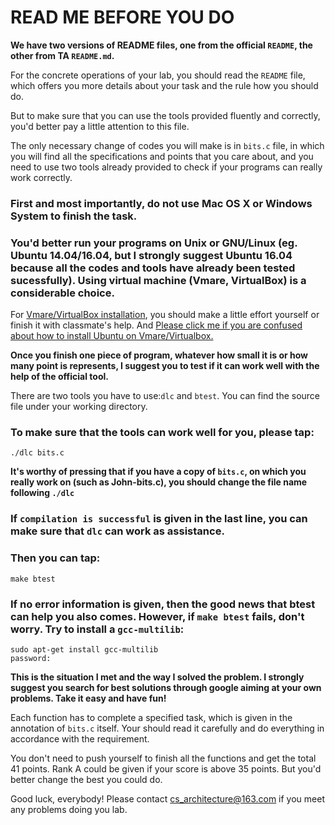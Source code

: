# READ ME BEFORE YOU DO

**We have two versions of README files, one from the official `README`, the other from TA `README.md`.**

For the concrete operations of your lab, you should read the `README` file, which offers you more details about your task and the rule how you should do. 

But to make sure that you can use the tools provided fluently and correctly, you'd better pay a little attention to this file.

The only necessary change of codes you will make is in `bits.c` file, in which you will find all the specifications and points that you care about, and you need to use two tools already provided to check if your programs can really work correctly.

### First and most importantly, do not use Mac OS X or Windows System to finish the task. 

### You'd better run your programs on Unix or GNU/Linux (eg. Ubuntu 14.04/16.04, but I strongly suggest Ubuntu 16.04 because all the codes and tools have already been tested sucessfully). Using virtual machine (Vmare, VirtualBox) is a considerable choice.

For [Vmare/VirtualBox installation](https://my.vmware.com/web/vmware/info?slug=desktop_end_user_computing/vmware_workstation/10_0), you should make a little effort yourself or finish it with classmate's help. And
[Please click me if you are confused about how to install Ubuntu on Vmare/Virtualbox.](http://blog.csdn.net/meditator_hkx/article/details/50082475)


**Once you finish one piece of program, whatever how small it is or how many point is represents, I suggest you to test if it can work well with the help of the official tool.**

There are two tools you have to use:`dlc` and `btest`. You can find the source file under your working directory.

### To make sure that the tools can work well for you, please tap:

	./dlc bits.c
	
**It's worthy of pressing that if you have a copy of `bits.c`, on which you really work on (such as John-bits.c), you should change the file name following `./dlc`**

### If `compilation is successful` is given in the last line, you can make sure that `dlc` can work as assistance.

### Then you can tap:

	make btest

### If no error information is given, then the good news that btest can help you also comes. However, if `make btest` fails, don't worry. Try to install a `gcc-multilib`:

	sudo apt-get install gcc-multilib
	password:

**This is the situation I met and the way I solved the problem. I strongly suggest you search for best solutions through google aiming at your own problems. Take it easy and have fun!**

Each function has to complete a specified task, which is given in the annotation of `bits.c` itself. Your should read it carefully and do everything in accordance with the requirement.

You don't need to push yourself to finish all the functions and get the total 41 points. Rank A could be given if your score is above 35 points. But you'd better change the best you could do.

Good luck, everybody! Please contact  cs_architecture@163.com if you meet any problems doing you lab.